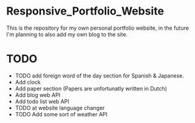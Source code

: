 # Responsive_Portfolio_Website
This is the repository for my own personal portfolio website, in the future I'm planning to also add my own blog to the site.

# TODO 
- TODO add foreign word of the day section for Spanish & Japanese.
- Add clock
- Add paper section (Papers are unfortunatly written in Dutch)
- Add blog web API
- Add todo list web API
- TODO at website language changer
- TODO Add some sort of weather API

